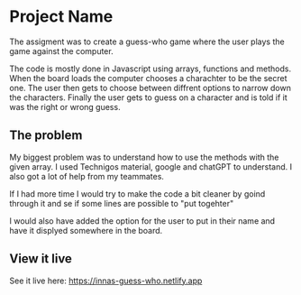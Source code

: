 # Project Name

The assigment was to create a guess-who game where the user plays the game against the computer. 

The code is mostly done in Javascript using arrays, functions and methods. When the board loads the computer chooses a charachter to be the secret one. The user then gets to choose between diffrent options to narrow down the characters. Finally the user gets to guess on a character and is told if it was the right or wrong guess.

## The problem

My biggest problem was to understand how to use the methods with the given array. I used Technigos material, google and chatGPT to understand. I also got a lot of help from my teammates. 

If I had more time I would try to make the code a bit cleaner by goind through it and se if some lines are possible to "put togehter"

I would also have added the option for the user to put in their name and have it displyed somewhere in the board. 


## View it live

See it live here: https://innas-guess-who.netlify.app 
